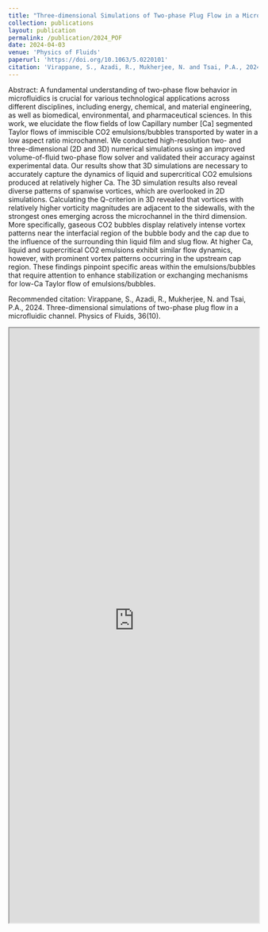 ```yaml
---
title: "Three-dimensional Simulations of Two-phase Plug Flow in a Microfluidic Channel"
collection: publications
layout: publication
permalink: /publication/2024_POF
date: 2024-04-03
venue: 'Physics of Fluids'
paperurl: 'https://doi.org/10.1063/5.0220101'
citation: 'Virappane, S., Azadi, R., Mukherjee, N. and Tsai, P.A., 2024. Three-dimensional simulations of two-phase plug flow in a microfluidic channel. Physics of Fluids, 36(10).'
---
```

Abstract: A fundamental understanding of two-phase flow behavior in microfluidics is crucial for various technological applications across different disciplines, including energy, chemical, and material engineering, as well as biomedical, environmental, and pharmaceutical sciences. In this work, we elucidate the flow fields of low Capillary number [Ca] segmented Taylor flows of immiscible CO2 emulsions/bubbles transported by water in a low aspect ratio microchannel. We conducted high-resolution two- and three-dimensional (2D and 3D) numerical simulations using an improved volume-of-fluid two-phase flow solver and validated their accuracy against experimental data. Our results show that 3D simulations are necessary to accurately capture the dynamics of liquid and supercritical CO2 emulsions produced at relatively higher Ca. The 3D simulation results also reveal diverse patterns of spanwise vortices, which are overlooked in 2D simulations. Calculating the Q-criterion in 3D revealed that vortices with relatively higher vorticity magnitudes are adjacent to the sidewalls, with the strongest ones emerging across the microchannel in the third dimension. More specifically, gaseous CO2 bubbles display relatively intense vortex patterns near the interfacial region of the bubble body and the cap due to the influence of the surrounding thin liquid film and slug flow. At higher Ca, liquid and supercritical CO2 emulsions exhibit similar flow dynamics, however, with prominent vortex patterns occurring in the upstream cap region. These findings pinpoint specific areas within the emulsions/bubbles that require attention to enhance stabilization or exchanging mechanisms for low-Ca Taylor flow of emulsions/bubbles.

Recommended citation: Virappane, S., Azadi, R., Mukherjee, N. and Tsai, P.A., 2024. Three-dimensional simulations of two-phase plug flow in a microfluidic channel. Physics of Fluids, 36(10).

<iframe src="https://neelarunmukherjee.github.io/files/VirappaneEtal_POF_2024.pdf" width="100%" height="1200px">
</iframe>
